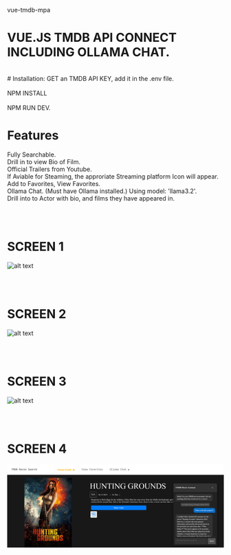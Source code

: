 vue-tmdb-mpa
# VUE.JS TMDB API CONNECT INCLUDING OLLAMA CHAT.
<br>
# Installation:
GET an TMDB API KEY, add it in the .env file.<br><br>
NPM INSTALL<br><br>
NPM RUN DEV.<br>

# Features
Fully Searchable.<br>
Drill in to view Bio of Film.<br>
Official Trailers from Youtube.<br>
If Aviable for Steaming, the approriate Streaming platform Icon will appear.
Add to Favorites, View Favorites.<br>
Ollama Chat. (Must have Ollama installed.) Using model: 'llama3.2'.<br>
Drill into to Actor with bio, and films they have appeared in.<br>

<br><br>

# SCREEN 1

![alt text](https://github.com/nytegoth1/vue-tmdb-mpa/blob/main/images/home.png?raw=true)

<br><br>

# SCREEN 2

![alt text](https://github.com/nytegoth1/vue-tmdb-mpa/blob/main/images/details.png?raw=true)

<br><br>

# SCREEN 3

![alt text](https://github.com/nytegoth1/vue-tmdb-mpa/blob/main/images/bio.png?raw=true)

<br><br>

# SCREEN 4

![alt text](https://github.com/nytegoth1/vue-tmdb-mpa/blob/main/images/chat.png?raw=true)
